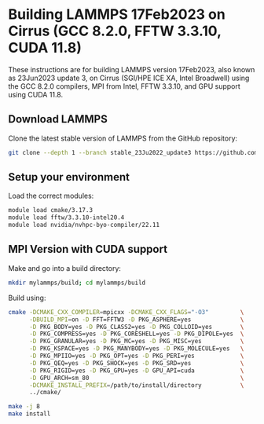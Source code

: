 Building LAMMPS 17Feb2023 on Cirrus (GCC 8.2.0, FFTW 3.3.10, CUDA 11.8)
=======================================================================

These instructions are for building LAMMPS version 17Feb2023, also known as 23Jun2023 update 3, on Cirrus (SGI/HPE ICE XA, Intel Broadwell) using the GCC 8.2.0 compilers, MPI from Intel, FFTW 3.3.10, and GPU support using CUDA 11.8.

Download LAMMPS
---------------

Clone the latest stable version of LAMMPS from the GitHub repository:

```bash
git clone --depth 1 --branch stable_23Ju2022_update3 https://github.com/lammps/lammps.git mylammps
```

Setup your environment
----------------------

Load the correct modules:

```bash
module load cmake/3.17.3
module load fftw/3.3.10-intel20.4
module load nvidia/nvhpc-byo-compiler/22.11
```

MPI Version with CUDA support
-----------------------------

Make and go into a build directory:

```bash
mkdir mylammps/build; cd mylammps/build
```

Build using:

```bash
cmake -DCMAKE_CXX_COMPILER=mpicxx -DCMAKE_CXX_FLAGS="-O3"         \
      -DBUILD_MPI=on -D FFT=FFTW3 -D PKG_ASPHERE=yes              \
      -D PKG_BODY=yes -D PKG_CLASS2=yes -D PKG_COLLOID=yes        \
      -D PKG_COMPRESS=yes -D PKG_CORESHELL=yes -D PKG_DIPOLE=yes  \
      -D PKG_GRANULAR=yes -D PKG_MC=yes -D PKG_MISC=yes           \
      -D PKG_KSPACE=yes -D PKG_MANYBODY=yes -D PKG_MOLECULE=yes   \
      -D PKG_MPIIO=yes -D PKG_OPT=yes -D PKG_PERI=yes             \
      -D PKG_QEQ=yes -D PKG_SHOCK=yes -D PKG_SRD=yes              \
      -D PKG_RIGID=yes -D PKG_GPU=yes -D GPU_API=cuda             \
      -D GPU_ARCH=sm_80                                           \
      -DCMAKE_INSTALL_PREFIX=/path/to/install/directory           \
      ../cmake/

make -j 8
make install
```
